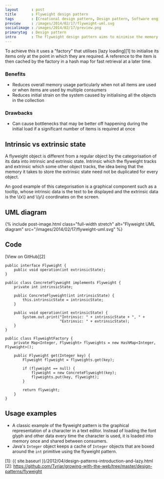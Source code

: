 ```yaml
---
layout      : post
title       : Flyweight design pattern
tags        : [Creational design pattern, Design pattern, Software engineering, UML]
preview     : /images/2014/02/17/flyweight-uml.svg
socialimage : /images/2014/02/17/preview.png
primarytag  : Design pattern
intro       : The flyweight design pattern aims to minimise the memory usage of a collection of items by promoting re-use and deferring initialisation.
---
```


To achieve this it uses a "factory" that utilises [lazy loading][1] to initialise its items only at the point in which they are required. A reference to the item is then cached by the factory in a hash map for fast retrieval at a later time.

### Benefits

- Reduces overall memory usage particularly when not all items are used or when items are used by multiple consumers
- Reduces initial strain on the system caused by initialising all the objects in the collection

### Drawbacks

- Can cause bottlenecks that may be better off happening during the initial load if a significant number of items is required at once



## Intrinsic vs extrinsic state

A flyweight object is different from a regular object by the categorisation of its data into intrinsic and extrinsic state. Intrinsic which the flyweight tracks and extrinsic which some other object tracks, the idea being that the memory it takes to store the extrinsic state need not be duplicated for every object.

An good example of this categorisation is a graphical component such as a tooltip, whose intrinsic data is the text to be displayed and the extrinsic data is the \\(x\\) and \\(y\\) coordinates on the screen.



## UML diagram

{% include post-image.html class="full-width stretch" alt="Flyweight UML diagram" src="/images/2014/02/17/flyweight-uml.svg" %}



## Code

[View on GitHub][2]

<!--prettify lang=java-->
    public interface Flyweight {
        public void operation(int extrinsicState);
    }

<!--prettify lang=java-->
    public class ConcreteFlyweight implements Flyweight {
        private int intrinsicState;

        public ConcreteFlyweight(int intrinsicState) {
            this.intrinsicState = intrinsicState;
        }

        public void operation(int extrinsicState) {
            System.out.print("Intrinsic: " + intrinsicState + ", " +
                             "Extrinsic: " + extrinsicState);
        }
    }

<!--prettify lang=java-->
    public class FlyweightFactory {
        private Map<Integer, Flyweight> flyweights = new HashMap<Integer, Flyweight>();

        public Flyweight get(Integer key) {
            Flyweight flyweight = flyweights.get(key);
            
            if (flyweight == null) {
                flyweight = new ConcreteFlyweight(key);
                flyweights.put(key, flyweight);
            }
            
            return flyweight;
        }
    }



## Usage examples

- A classic example of the flyweight pattern is the graphical representation of a character in a text editor. Instead of loading the font glyph and other data every time the character is used, it is loaded into memory once and shared between consumers.
- Java's `Integer` object keeps a cache of `Integer` objects that are boxed around the `int` primitive using the flyweight pattern.



[1]: {{ site.baseurl }}/2012/04/design-patterns-introduction-and-lazy.html
[2]: https://github.com/Tyriar/growing-with-the-web/tree/master/design-patterns/flyweight

